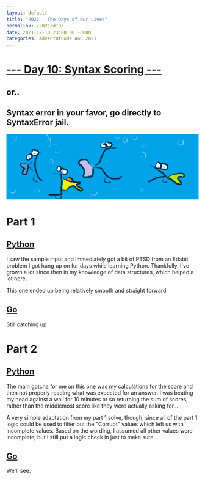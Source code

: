 ```yaml
---
layout: default
title: "2021 - The Days of Our Lives"
permalink: /2021/d10/
date: 2021-12-10 23:00:00 -0000
categories: AdventOfCode AoC 2021
---
```

# [--- Day 10: Syntax Scoring ---](https://adventofcode.com/2021/day/10)
## or..
## Syntax error in your favor, go directly to SyntaxError jail.
![one art please](/docs/assets/img/curlybrace.png)
# Part 1

## [Python](https://github.com/aaronlael/AoC-2021/blob/master/AoC_2021_D10P1.py)

I saw the sample input and immediately got a bit of PTSD from an Edabit problem I got hung up on for days while learning Python.  Thankfully, I've grown a lot since then in my knowledge of data structures, which helped a lot here.

This one ended up being relatively smooth and straight forward.

## [Go](https://github.com/aaronlael/AoC-2021-Go/)

Still catching up

# Part 2

## [Python](https://github.com/aaronlael/AoC-2021/blob/master/AoC_2021_D10P2.py)

The main gotcha for me on this one was my calculations for the score and then not properly reading what was expected for an answer.  I was beating my head against a wall for 10 minutes or so returning the sum of scores, rather than the middlemost score like they were actually asking for...

A very simple adaptation from my part 1 solve, though, since all of the part 1 logic could be used to filter out the "Corrupt" values which left us with incomplete values.  Based on the wording, I assumed all other values were incomplete, but I still put a logic check in just to make sure.

## [Go](https://github.com/aaronlael/AoC-2021-Go/)

We'll see.
